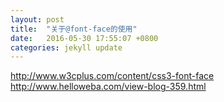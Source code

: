```yaml
---
layout: post
title:  "关于@font-face的使用"
date:   2016-05-30 17:55:07 +0800
categories: jekyll update
---
```

http://www.w3cplus.com/content/css3-font-face
http://www.helloweba.com/view-blog-359.html